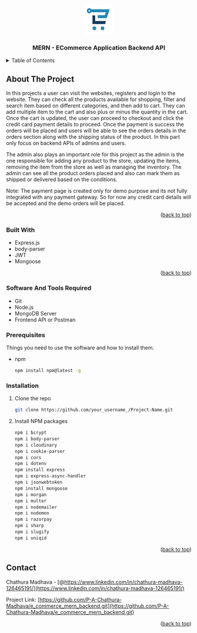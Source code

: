 <a name="readme-top"></a>

<!-- PROJECT LOGO -->
<br />
<div align="center">
  <a href="">
    <img src="/project-logo.jpg" alt="Logo" width="80" height="80">
  </a>

  <h3 align="center">MERN - ECommerce Application Backend API</h3>
</div>

<!-- TABLE OF CONTENTS -->
<details>
  <summary>Table of Contents</summary>
  <ol>
    <li>
      <a href="#about-the-project">About The Project</a>
      <ul>
        <li><a href="#built-with">Built With</a></li>
      </ul>
    </li>
    <li>
      <a href="#getting-started">Getting Started</a>
      <ul>
        <li><a href="#prerequisites">Prerequisites</a></li>
        <li><a href="#installation">Installation</a></li>
      </ul>
    </li>
    <li><a href="#usage">Usage</a></li>
    <li><a href="#roadmap">Roadmap</a></li>
    <li><a href="#contributing">Contributing</a></li>
    <li><a href="#license">License</a></li>
    <li><a href="#contact">Contact</a></li>
    <li><a href="#acknowledgments">Acknowledgments</a></li>
  </ol>
</details>

<!-- ABOUT THE PROJECT -->

## About The Project

In this projects a user can visit the websites, registers and login to the website. They can check all the products available for shopping, filter and search item based on different categories, and then add to cart. They can add multiple item to the cart and also plus or minus the quantity in the cart. Once the cart is updated, the user can proceed to checkout and click the credit card payment details to proceed. Once the payment is success the orders will be placed and users will be able to see the orders details in the orders section along with the shipping status of the product. In this part only focus on backend APIs of admins and users.

The admin also plays an important role for this project as the admin is the one responsible for adding any product to the store, updating the items, removing the item from the store as well as managing the inventory. The admin can see all the product orders placed and also can mark them as shipped or delivered based on the conditions.

Note: The payment page is created only for demo purpose and its not fully integrated with any payment gateway. So for now any credit card details will be accepted and the demo orders will be placed.

<p align="right">(<a href="#readme-top">back to top</a>)</p>

### Built With

- Express.js
- body-parser
- JWT
- Mongoose

<p align="right">(<a href="#readme-top">back to top</a>)</p>

<!-- GETTING STARTED -->

### Software And Tools Required

- Git
- Node.js
- MongoDB Server
- Frontend API or Postman

### Prerequisites

Things you need to use the software and how to install them.

- npm
  ```sh
  npm install npm@latest -g
  ```

### Installation

1. Clone the repo
   ```sh
   git clone https://github.com/your_username_/Project-Name.git
   ```
2. Install NPM packages
   ```sh
   npm i bcrypt
   npm i body-parser
   npm i cloudinary
   npm i cookie-parser
   npm i cors
   npm i dotenv
   npm install express
   npm i express-async-handler
   npm i jsonwebtoken
   npm install mongoose
   npm i morgan
   npm i multer
   npm i nodemailer
   npm i nodemon
   npm i razorpay
   npm i sharp
   npm i slugify
   npm i uniqid
   ```

<p align="right">(<a href="#readme-top">back to top</a>)</p>

<!-- CONTACT -->

## Contact

Chathura Madhava - [@https://www.linkedin.com/in/chathura-madhava-126465191/](https://www.linkedin.com/in/chathura-madhava-126465191/)

Project Link: [https://github.com/P-A-Chathura-Madhava/e_commerce_mern_backend.git](https://github.com/P-A-Chathura-Madhava/e_commerce_mern_backend.git)

<p align="right">(<a href="#readme-top">back to top</a>)</p>
